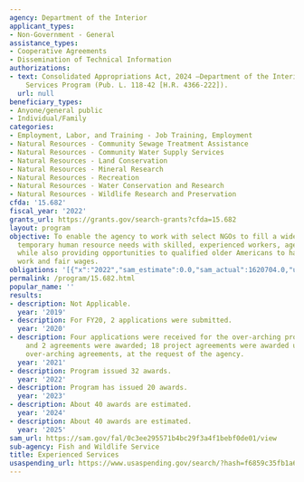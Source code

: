 ```yaml
---
agency: Department of the Interior
applicant_types:
- Non-Government - General
assistance_types:
- Cooperative Agreements
- Dissemination of Technical Information
authorizations:
- text: Consolidated Appropriations Act, 2024 —Department of the Interior Experienced
    Services Program (Pub. L. 118-42 [H.R. 4366-222]).
  url: null
beneficiary_types:
- Anyone/general public
- Individual/Family
categories:
- Employment, Labor, and Training - Job Training, Employment
- Natural Resources - Community Sewage Treatment Assistance
- Natural Resources - Community Water Supply Services
- Natural Resources - Land Conservation
- Natural Resources - Mineral Research
- Natural Resources - Recreation
- Natural Resources - Water Conservation and Research
- Natural Resources - Wildlife Research and Preservation
cfda: '15.682'
fiscal_year: '2022'
grants_url: https://grants.gov/search-grants?cfda=15.682
layout: program
objective: To enable the agency to work with select NGOs to fill a wide variety of
  temporary human resource needs with skilled, experienced workers, aged 55 and older,
  while also providing opportunities to qualified older Americans to have meaningful
  work and fair wages.
obligations: '[{"x":"2022","sam_estimate":0.0,"sam_actual":1620704.0,"usa_spending_actual":1869403.35},{"x":"2023","sam_estimate":0.0,"sam_actual":4505615.0,"usa_spending_actual":4387337.31},{"x":"2024","sam_estimate":4500000.0,"sam_actual":0.0,"usa_spending_actual":5189658.68}]'
permalink: /program/15.682.html
popular_name: ''
results:
- description: Not Applicable.
  year: '2019'
- description: For FY20, 2 applications were submitted.
  year: '2020'
- description: Four applications were received for the over-arching program agreements,
    and 2 agreements were awarded; 18 project agreements were awarded under these
    over-arching agreements, at the request of the agency.
  year: '2021'
- description: Program issued 32 awards.
  year: '2022'
- description: Program has issued 20 awards.
  year: '2023'
- description: About 40 awards are estimated.
  year: '2024'
- description: About 40 awards are estimated.
  year: '2025'
sam_url: https://sam.gov/fal/0c3ee295571b4bc29f3a4f1bebf0de01/view
sub-agency: Fish and Wildlife Service
title: Experienced Services
usaspending_url: https://www.usaspending.gov/search/?hash=f6859c35fb1a6dfbe8ce552995f8c5ad
---
```

